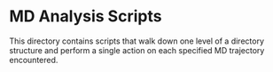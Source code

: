 # MD Analysis Scripts
This directory contains scripts that walk down one level of a directory structure and perform a single action on each specified MD trajectory encountered.

## 
